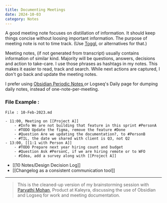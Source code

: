 ```yaml
---
title: Documenting Meetings
date: 2024-10-03
category: Notes
---
```

A good meeting note focuses on distillation of information. It should keep things concise without loosing important information. The purpose of meeting note is not to time track. (Use [Toggl](https://toggl.com/track/), or alternatives for that.)

Meeting notes, (if not generated from transcript) usually contains information of similar kind. Majority will be questions, answers, decisions and action to take-care. I use those phrases as hashtags in my notes. This makes it easier to read, track and  search. While next actions are captured, I don't go back and update the meeting notes. 

I prefer using [Obsidian Periodic Notes ](https://github.com/liamcain/obsidian-periodic-notes) or Logseq's Daily page for dumping daily notes, instead of one-note-per-meeting. 

### File Example : 
```
File : 10-Feb-2023.md

- 11:00, Meeting on [[Project A]]
	- #Info We are not building that feature in this sprint #PersonA
	- #TODO Update the figma, remove the feature #Done
	- #Question Are we updating the documentation?, to #PersonB
	- #TIL, the date we shared with client is Q3, not Q2
- 13:00, [[1:1 with Person A]]
	- #TODO Prepare next year hiring count and budget
	- #Question Ask #PersonC, if we are hiring remote or to WFO
	- #Idea, add a survey along with [[Project A]]
```

- [[10 Notes/Design Decision Log]]
- [[Changelog as a consistent communication tool]]

---
> This is the cleaned-up version of my brainstorming session with [Parvathi Mohan](https://www.linkedin.com/in/parvathimohan/), Product at Kaleyra, discussing the use of Obsidian and Logseq for work and meeting documentation.
